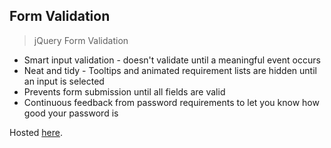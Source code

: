 ## Form Validation

> jQuery Form Validation

* Smart input validation - doesn't validate until a meaningful
event occurs
* Neat and tidy - Tooltips and animated requirement lists are
hidden until an input is selected
* Prevents form submission until all fields are valid
* Continuous feedback from password requirements to 
let you know how good your password is

Hosted [here](http://jquery-validation.bitballoon.com/).